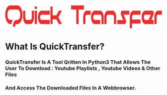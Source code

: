 <p align="center">
  <img width="950" height="73" src="https://github.com/Toxic-Omega/QuickTransfer/blob/main/Screenshots/quicktransfer.png">
</p>

##
# What Is QuickTransfer?
### QuickTransfer Is A Tool Qritten In Python3 That Allows The User To Download : Youtube Playlists , Youtube Videos & Other Files
### And Access The Downloaded Files In A Webbrowser.
##
